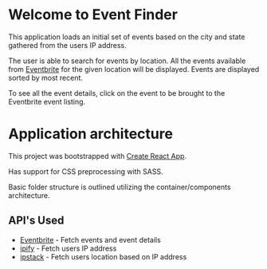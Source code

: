 # Welcome to Event Finder

This application loads an initial set of events based on the city and state gathered from the users IP address.

The user is able to search for events by location. All the events available from [Eventbrite](https://www.eventbrite.com/) for the given location will be displayed. Events are displayed sorted by most recent.

To see all the event details, click on the event to be brought to the Eventbrite event listing.

# Application architecture

This project was bootstrapped with [Create React App](https://github.com/facebookincubator/create-react-app).

Has support for CSS preprocessing with SASS.

Basic folder structure is outlined utilizing the container/components architecture.

## API's Used

- [Eventbrite](https://www.eventbrite.com/developer/v3/api_overview/) - Fetch events and event details
- [ipify](https://www.ipify.org/) - Fetch users IP address
- [ipstack](https://ipstack.com/documentation) - Fetch users location based on IP address
